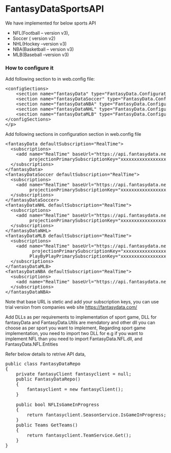 # FantasyDataSportsAPI

We have implemented for below sports API
- NFL(Football – version v3),
- Soccer ( version v2)
- NHL(Hockey –version v3)
- NBA(Basketball – version v3)
- MLB(Baseball –version v3)

 ### How to configure it ###

Add following section to in web.config file:
<pre>
&lt;configSections>
    &lt;section name="fantasyData" type="FantasyData.Configuration.FantasyDataSubscriptionRetrieverSection, FantasyData" />
    &lt;section name="fantasyDataSoccer" type="FantasyData.Configuration.FantasyDataSubscriptionRetrieverSection, FantasyData" />
    &lt;section name="fantasyDataNBA" type="FantasyData.Configuration.FantasyDataSubscriptionRetrieverSection, FantasyData"/>
    &lt;section name="fantasyDataNHL" type="FantasyData.Configuration.FantasyDataSubscriptionRetrieverSection, FantasyData" />
    &lt;section name="fantasyDataMLB" type="FantasyData.Configuration.FantasyDataSubscriptionRetrieverSection, FantasyData"/>
&lt;/configSections>
&lt;/p>
</pre>
Add following sections in configuration section in web.config file
<pre>
&lt;fantasyData defaultSubscription="RealTime">
  &lt;subscriptions>
    &lt;add name="RealTime" baseUrl="https://api.fantasydata.net/v3/nfl/" primarySubscriptionKey="xxxxxxxxxxxxxxxxxxxxxxxxxxxxxxx" secondarySubscriptionKey=" xxxxxxxxxxxxxxxxxxxxxxxxxxxxxxx "
         projectionPrimarySubscriptionKey="xxxxxxxxxxxxxxxxxxxxxxxxxxxxxxx" projectionSecondarySubscriptionKey="xxxxxxxxxxxxxxxxxxxxxxxxxxxxxxx"/>      
  &lt;/subscriptions>
&lt;/fantasyData>
&lt;fantasyDataSoccer defaultSubscription="RealTime">
  &lt;subscriptions>      
    &lt;add name="RealTime" baseUrl="https://api.fantasydata.net/v3/soccer/" primarySubscriptionKey="xxxxxxxxxxxxxxxxxxxxxxxxxxxxxxx" secondarySubscriptionKey=" xxxxxxxxxxxxxxxxxxxxxxxxxxxxxxx " 
         projectionPrimarySubscriptionKey="xxxxxxxxxxxxxxxxxxxxxxxxxxxxxxx" projectionSecondarySubscriptionKey="xxxxxxxxxxxxxxxxxxxxxxxxxxxxxxx"/>
  &lt;/subscriptions>
&lt;/fantasyDataSoccer>  
&lt;fantasyDataNHL defaultSubscription="RealTime">
  &lt;subscriptions>
    &lt;add name="RealTime" baseUrl="https://api.fantasydata.net/v3/nhl/" primarySubscriptionKey="xxxxxxxxxxxxxxxxxxxxxxxxxxxxxxx" secondarySubscriptionKey=" xxxxxxxxxxxxxxxxxxxxxxxxxxxxxxx "
         projectionPrimarySubscriptionKey="xxxxxxxxxxxxxxxxxxxxxxxxxxxxxxx" projectionSecondarySubscriptionKey="xxxxxxxxxxxxxxxxxxxxxxxxxxxxxxx"/>
  &lt;/subscriptions>
&lt;/fantasyDataNHL>
&lt;fantasyDataMLB defaultSubscription="RealTime">
  &lt;subscriptions>      
    &lt;add name="RealTime" baseUrl="https://api.fantasydata.net/v3/mlb/" primarySubscriptionKey="xxxxxxxxxxxxxxxxxxxxxxxxxxxxxxx" secondarySubscriptionKey=" xxxxxxxxxxxxxxxxxxxxxxxxxxxxxxx "
          projectionPrimarySubscriptionKey="xxxxxxxxxxxxxxxxxxxxxxxxxxxxxxx" projectionSecondarySubscriptionKey="xxxxxxxxxxxxxxxxxxxxxxxxxxxxxxx"
         PlayByPlayPrimarySubscriptionKey="xxxxxxxxxxxxxxxxxxxxxxxxxxxxxxx"  PlayByPlaySecondarySubscriptionKey="xxxxxxxxxxxxxxxxxxxxxxxxxxxxxxx" />
  &lt;/subscriptions>
&lt;/fantasyDataMLB>
&lt;fantasyDataNBA defaultSubscription="RealTime">
  &lt;subscriptions>
    &lt;add name="RealTime" baseUrl="https://api.fantasydata.net/v3/nba/" primarySubscriptionKey="xxxxxxxxxxxxxxxxxxxxxxxxxxxxxxx" secondarySubscriptionKey="xxxxxxxxxxxxxxxxxxxxxxxxxxxxxxx" />
  &lt;/subscriptions>
&lt;/fantasyDataNBA>
</pre>
Note that base URL is stetic and add your subscription keys, you can use trial version from companies web site https://fantasydata.com/

Add DLLs as per requirements to implementation of sport game,  DLL for fantasyData and FantasyData.Utils are mendatory and other dll you can choose as per sport you want to implement,
Regarding sport game implementation, you need to import two DLL for e.g if you want to implement NFL than you need to import FantasyData.NFL.dll, and FantasyData.NFL.Entities

Refer below details to retrive API data,
<pre>
public class FantasyDataRepo
{
    private fantasyClient fantasyclient = null; 
    public FantasyDataRepo()
	{
		fantasyclient = new fantasyClient(); 
	}
	
	public bool NFLIsGameInProgress
	{
		return fantasyclient.SeasonService.IsGameInProgress;		
	}
	public Teams GetTeams()
	{
		return fantasyclient.TeamService.Get();
	}	
}
</pre>

